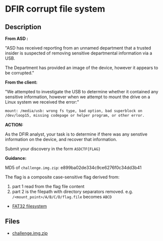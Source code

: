 # DFIR corrupt file system

## Description

**From ASD :**  

"ASD has received reporting from an unnamed department that a trusted insider is suspected of removing sensitive departmental information via a USB.

The Department has provided an image of the device, however it appears to be corrupted."

**From the client:** 

"We attempted to investigate the USB to determine whether it contained any sensitive information, however when we attempt to mount the drive on a Linux system we received the error:"

```sh
mount: /media/usb: wrong fs type, bad option, bad superblock on 
/dev/loop15, missing codepage or helper program, or other error.
```

**ACTION:** 

As the DFIR analyst, your task is to determine if there was any senstive information on the device, and recover that information.

Submit your discovery in the form `ASDCTF{FLAG}`

**Guidance:**

MD5 of `challenge.img.zip`: e899ba02de334c9ce6276f0c34dd3b41

The flag is a composite case-sensitive flag derived from:

1. part 1 read from the flag file content
2. part 2 is the filepath with directory separators removed. e.g.  `/<mount_point>/A/B/C/D/flag.file` becomes `ABCD`

- [FAT32 filesystem](https://en.wikipedia.org/wiki/Design_of_the_FAT_file_system)

## Files

* [challenge.img.zip](files/challenge.img.zip)


